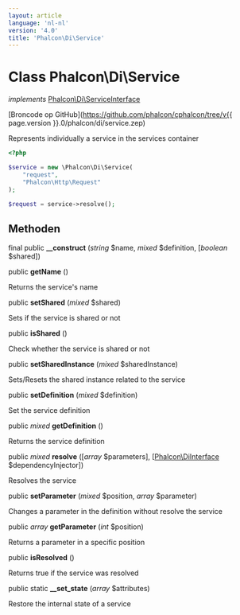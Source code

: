 ```yaml
---
layout: article
language: 'nl-nl'
version: '4.0'
title: 'Phalcon\Di\Service'
---
```

# Class **Phalcon\Di\Service**

*implements* [Phalcon\Di\ServiceInterface](Phalcon_Di_ServiceInterface)

[Broncode op GitHub](https://github.com/phalcon/cphalcon/tree/v{{ page.version }}.0/phalcon/di/service.zep)

Represents individually a service in the services container

```php
<?php

$service = new \Phalcon\Di\Service(
    "request",
    "Phalcon\Http\Request"
);

$request = service->resolve();
```

## Methoden

final public **__construct** (*string* $name, *mixed* $definition, [*boolean* $shared])

public **getName** ()

Returns the service's name

public **setShared** (*mixed* $shared)

Sets if the service is shared or not

public **isShared** ()

Check whether the service is shared or not

public **setSharedInstance** (*mixed* $sharedInstance)

Sets/Resets the shared instance related to the service

public **setDefinition** (*mixed* $definition)

Set the service definition

public *mixed* **getDefinition** ()

Returns the service definition

public *mixed* **resolve** ([*array* $parameters], [[Phalcon\DiInterface](Phalcon_DiInterface) $dependencyInjector])

Resolves the service

public **setParameter** (*mixed* $position, *array* $parameter)

Changes a parameter in the definition without resolve the service

public *array* **getParameter** (*int* $position)

Returns a parameter in a specific position

public **isResolved** ()

Returns true if the service was resolved

public static **__set_state** (*array* $attributes)

Restore the internal state of a service